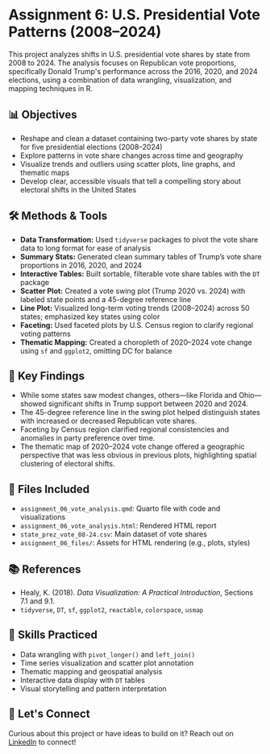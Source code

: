 # Assignment 6: U.S. Presidential Vote Patterns (2008–2024)

This project analyzes shifts in U.S. presidential vote shares by state from 2008 to 2024. The analysis focuses on Republican vote proportions, specifically Donald Trump's performance across the 2016, 2020, and 2024 elections, using a combination of data wrangling, visualization, and mapping techniques in R.

## 📊 Objectives

- Reshape and clean a dataset containing two-party vote shares by state for five presidential elections (2008–2024)
- Explore patterns in vote share changes across time and geography
- Visualize trends and outliers using scatter plots, line graphs, and thematic maps
- Develop clear, accessible visuals that tell a compelling story about electoral shifts in the United States

## 🛠️ Methods & Tools

- **Data Transformation:** Used `tidyverse` packages to pivot the vote share data to long format for ease of analysis
- **Summary Stats:** Generated clean summary tables of Trump’s vote share proportions in 2016, 2020, and 2024
- **Interactive Tables:** Built sortable, filterable vote share tables with the `DT` package
- **Scatter Plot:** Created a vote swing plot (Trump 2020 vs. 2024) with labeled state points and a 45-degree reference line
- **Line Plot:** Visualized long-term voting trends (2008–2024) across 50 states; emphasized key states using color
- **Faceting:** Used faceted plots by U.S. Census region to clarify regional voting patterns
- **Thematic Mapping:** Created a choropleth of 2020–2024 vote change using `sf` and `ggplot2`, omitting DC for balance

## 🧩 Key Findings

- While some states saw modest changes, others—like Florida and Ohio—showed significant shifts in Trump support between 2020 and 2024.
- The 45-degree reference line in the swing plot helped distinguish states with increased or decreased Republican vote shares.
- Faceting by Census region clarified regional consistencies and anomalies in party preference over time.
- The thematic map of 2020–2024 vote change offered a geographic perspective that was less obvious in previous plots, highlighting spatial clustering of electoral shifts.

## 📁 Files Included

- `assignment_06_vote_analysis.qmd`: Quarto file with code and visualizations
- `assignment_06_vote_analysis.html`: Rendered HTML report
- `state_prez_vote_08-24.csv`: Main dataset of vote shares
- `assignment_06_files/`: Assets for HTML rendering (e.g., plots, styles)

## 📚 References

- Healy, K. (2018). *Data Visualization: A Practical Introduction*, Sections 7.1 and 9.1.
- `tidyverse`, `DT`, `sf`, `ggplot2`, `reactable`, `colorspace`, `usmap`

## 🧠 Skills Practiced

- Data wrangling with `pivot_longer()` and `left_join()`
- Time series visualization and scatter plot annotation
- Thematic mapping and geospatial analysis
- Interactive data display with `DT` tables
- Visual storytelling and pattern interpretation

## 🤝 Let's Connect

Curious about this project or have ideas to build on it? Reach out on [LinkedIn](https://linkedin.com/in/abapobee) to connect!

